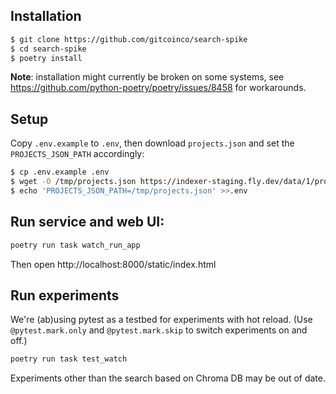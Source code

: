 ## Installation

```sh
$ git clone https://github.com/gitcoinco/search-spike
$ cd search-spike
$ poetry install
```

**Note**: installation might currently be broken on some systems, see https://github.com/python-poetry/poetry/issues/8458 for workarounds.

## Setup

Copy `.env.example` to `.env`, then download `projects.json` and set the `PROJECTS_JSON_PATH` accordingly:

```sh
$ cp .env.example .env
$ wget -O /tmp/projects.json https://indexer-staging.fly.dev/data/1/projects.json
$ echo 'PROJECTS_JSON_PATH=/tmp/projects.json' >>.env
```

## Run service and web UI:

```sh
poetry run task watch_run_app
```

Then open http://localhost:8000/static/index.html

## Run experiments

We're (ab)using pytest as a testbed for experiments with hot reload. (Use `@pytest.mark.only` and `@pytest.mark.skip` to switch experiments on and off.)

```sh
poetry run task test_watch
```

Experiments other than the search based on Chroma DB may be out of date.
